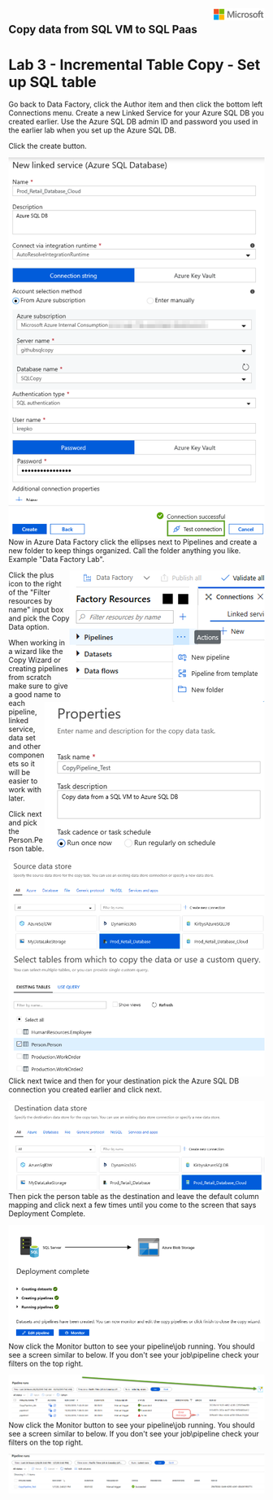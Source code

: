<img style="float: right;" src="../../graphics/solutions-microsoft-logo-small.png">

## Copy data from SQL VM to SQL Paas
# Lab 3 - Incremental Table Copy - Set up SQL table

Go back to Data Factory, click the Author item and then click the bottom left Connections menu.
Create a new Linked Service for your Azure SQL DB you created earlier. Use the Azure SQL DB admin ID and password 
you used in the earlier lab when you set up the Azure SQL DB.

Click the create button.

<img style="float: right;" src="../../graphics/azuresqlconnection1.png">

Now in Azure Data Factory click the ellipses next to Pipelines and create a new folder to keep things organized.
Call the folder anything you like.  Example "Data Factory Lab".

<img style="float: right;" src="../../graphics/pipelinefolder.png">

Click the plus icon to the right of the "Filter resources by name" input box and pick the Copy Data option.

<img style="float: right;" src="../../graphics/adfcopydata.png">

When working in a wizard like the Copy Wizard or creating pipelines from scratch make sure to give a good name to each
pipeline, linked service, data set and other componenets so it will be easier to work with later. 

<img style="float: right;" src="../../graphics/adfcopy2.png">

Click next and pick the Person.Person table.

<img style="float: right;" src="../../graphics/adfcopy3.png">

Click next twice and then for your destination pick the Azure SQL DB connection you created earlier and click next.

<img style="float: right;" src="../../graphics/adfcopy4.png">

Then pick the person table as the destination and leave the default column mapping and click next a few times until 
you come to the screen that says Deployment Complete.

<img style="float: right;" src="../../graphics/adfcopyrun.png">

Now click the Monitor button to see your pipeline\job running.
You should see a screen similar to below.  If you don't see your job\pipeline check your filters on the top right.

<img style="float: right;" src="../../graphics/adfmonitor.png">

Now click the Monitor button to see your pipeline\job running.
You should see a screen similar to below.  If you don't see your job\pipeline check your filters on the top right.

<img style="float: right;" src="../../graphics/adfcopy5.png">

